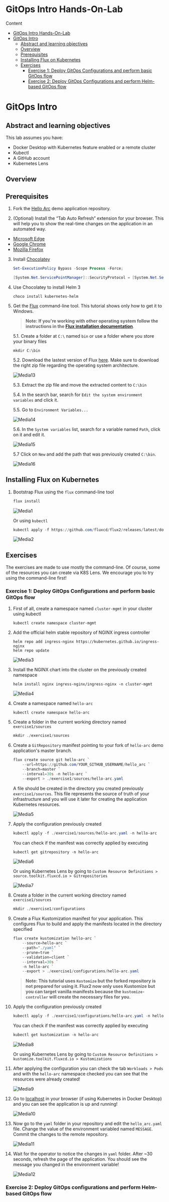 # GitOps Intro Hands-On-Lab

Content

* [GitOps Intro Hands-On-Lab](#gitops-intro-hands-on-lab)
* [GitOps Intro](#gitops-intro)
    * [Abstract and learning objectives](#abstract-and-learning-objectives)
    * [Overview](#overview)
    * [Prerequisites](#prerequisites)
    * [Installing Flux on Kubernetes](#installing-flux-on-kubernetes)
    * [Exercises](#exercises)
        * [Exercise 1: Deploy GitOps Configurations and perform basic GitOps flow](#exercise-1-deploy-gitops-configurations-and-perform-basic-gitops-flow)
        * [Exercise 2: Deploy GitOps Configurations and perform Helm-based GitOps flow](#exercise-2-deploy-gitops-configurations-and-perform-helm-based-gitops-flow)

# GitOps Intro

## Abstract and learning objectives

This lab assumes you have:

* Docker Desktop with Kubernetes feature enabled or a remote cluster
* Kubectl
* A GitHub account
* Kubernetes Lens

## Overview

## Prerequisites

1. Fork the [Hello Arc](https://github.com/likamrat/hello_arc) demo application repository.

2. (Optional) Install the “Tab Auto Refresh” extension for your browser. This will help you to show the real-time changes on the application in an automated way.

* [Microsoft Edge](https://microsoftedge.microsoft.com/addons/detail/odiofbnciojkpogljollobmhplkhmofe)
* [Google Chrome](https://chrome.google.com/webstore/detail/tab-auto-refresh/jaioibhbkffompljnnipmpkeafhpicpd?hl=en)
* [Mozilla Firefox](https://addons.mozilla.org/en-US/firefox/addon/tab-auto-refresh/)

3. Install [Chocolatey](https://chocolatey.org/install)

    ```powershell
    Set-ExecutionPolicy Bypass -Scope Process -Force; 

    [System.Net.ServicePointManager]::SecurityProtocol = [System.Net.ServicePointManager]::SecurityProtocol -bor 3072; iex ((New-Object System.Net.WebClient).DownloadString('https://chocolatey.org/install.ps1'))
    ```

4. Use Chocolatey to install Helm 3

    ```code
    choco install kubernetes-helm
    ```

5. Get the [Flux](https://github.com/fluxcd/flux2) command-line tool. This tutorial shows only how to get it to Windows. 

    > **Note: If you're working with other operating system follow the instructions in the [Flux installation documentation](https://fluxcd.io/docs/installation/#install-the-flux-cli)**.

    5.1. Create a folder at `C:\` named `bin` or use a folder where you store your binary files

    ```code
    mkdir C:\bin
    ```
    
    5.2. Download the lastest version of Flux  [here](https://github.com/fluxcd/flux2/releases). Make sure to download the right zip file regarding the operating system architecture.

    ![Media13](./media/13.png)

    5.3. Extract the zip file and move the extracted content to `C:\bin`

    5.4. In the search bar, search for `Edit the system environment variables` and click it.

    5.5. Go to `Environment Variables...`
    
    ![Media14](./media/14.png)

    5.6. In the `System variables` list, search for a variable named `Path`, click on it and edit it.

    ![Media15](./media/15.png)

    5.7 Click on `New` and add the path that was previously created `C:\bin`.

    ![Media16](./media/16.png)

## Installing Flux on Kubernetes

1. Bootstrap Flux using the `flux` command-line tool

    ```powershell
    flux install
    ```

    ![Media1](./media/1.png)

    Or using `kubectl`

    ```powershell
    kubectl apply -f https://github.com/fluxcd/flux2/releases/latest/download/install.yaml
    ```

    ![Media2](./media/2.png)

## Exercises

The exercises are made to use mostly the command-line. Of course, some of the resources you can create via K8S Lens. We encourage you to try using the command-line first!

### Exercise 1: Deploy GitOps Configurations and perform basic GitOps flow

1. First of all, create a namespace named `cluster-mgmt` in your cluster using kubectl

    ```code
    kubectl create namespace cluster-mgmt
    ```

2. Add the official helm stable repository of NGINX ingress controller

    ```code
    helm repo add ingress-nginx https://kubernetes.github.io/ingress-nginx
    helm repo update
    ```

    ![Media3](./media/3.png)

3. Install the NGINX chart into the cluster on the previously created namespace

    ```code
    helm install nginx ingress-nginx/ingress-nginx -n cluster-mgmt
    ```

    ![Media4](./media/4.png)

4. Create a namespace named `hello-arc`

    ```powershell
    kubectl create namespace hello-arc
    ```

5. Create a folder in the current working directory named `exercise1/sources`

    ```powershell
    mkdir ./exercise1/sources
    ```

6. Create a `GitRepository` manifest pointing to your fork of `hello-arc` demo application's master branch.

    ```powershell
    flux create source git hello-arc `
        --url=https://github.com/YOUR_GITHUB_USERNAME/hello_arc `
        --branch=master `
        --interval=30s -n hello-arc `
        --export > ./exercise1/sources/hello-arc.yaml
    ```

    A file should be created in the directory you created previously `exercise1/sources`. This file represents the source of truth of your infrastructure and you will use it later for creating the application Kubernetes resources.

    ![Media5](./media/5.png)

7. Apply the configuration previously created

    ```powershell
    kubectl apply -f ./exercise1/sources/hello-arc.yaml -n hello-arc
    ```

    You can check if the manifest was correctly applied by executing

    ```powershell
    kubectl get gitrepository -n hello-arc
    ```

    ![Media6](./media/6.png)

    Or using Kubernetes Lens by going to `Custom Resource Definitions > source.toolkit.fluxcd.io > Gitrepositories`

    ![Media7](./media/7.png)

8. Create a folder in the current working directory named `exercise1/sources`

    ```powershell
    mkdir ./exercise1/configurations
    ```

9. Create a Flux Kustomization manifest for your application. This configures Flux to build and apply the manifests located in the directory specified

    ```powershell
    flux create kustomization hello-arc `
        --source=hello-arc `
        --path="./yaml" `
        --prune=true `
        --validation=client `
        --interval=30s `
        -n hello-arc `
        --export > ./exercise1/configurations/hello-arc.yaml
    ```

    > **Note: This tutorial uses `Kustomize` but the forked repository is not prepared for using it. Flux2 now only uses Kustomize but you can target vanilla manifests because the `kustomize-controller` will create the necessary files for you.** 

10. Apply the configuration previously created

    ```powershell
    kubectl apply -f ./exercise1/configurations/hello-arc.yaml -n hello-arc
    ```

    You can check if the manifest was correctly applied by executing

    ```powershell
    kubectl get kustomization -n hello-arc
    ```

    ![Media8](./media/8.png)

    Or using Kubernetes Lens by going to `Custom Resource Definitions > kustomize.toolkit.fluxcd.io > Kustomizations`

11. After applying the configuration you can check the tab `Workloads > Pods` and with the `hello-arc` namespace checked you can see that the resources were already created!

    ![Media9](./media/9.png)

12. Go to [localhost](http://localhost) in your browser (if using Kubernetes in Docker Desktop) and you can see the application is up and running!

    ![Media10](./media/10.png)

13. Now go to the `yaml` folder in your repository and edit the `hello_arc.yaml` file. Change the value of the environment variabled named `MESSAGE`. Commit the changes to the remote repository.

    ![Media11](./media/11.png)

14. Wait for the operator to notice the changes in `yaml` folder. After ~30 seconds, refresh the page of the application. You should see the message you changed in the environment variable!

    ![Media12](./media/12.png)

### Exercise 2: Deploy GitOps configurations and perform Helm-based GitOps flow

